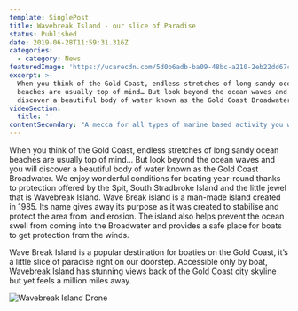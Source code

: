 ```yaml
---
template: SinglePost
title: Wavebreak Island - our slice of Paradise
status: Published
date: 2019-06-28T11:59:31.316Z
categories:
  - category: News
featuredImage: 'https://ucarecdn.com/5d0b6adb-ba09-48bc-a210-2eb22dd67cda/'
excerpt: >-
  When you think of the Gold Coast, endless stretches of long sandy ocean
  beaches are usually top of mind… But look beyond the ocean waves and you will
  discover a beautiful body of water known as the Gold Coast Broadwater. 
videoSection:
  title: ''
contentSecondary: "A mecca for all types of marine based activity you will find fishermen dropping in a line, divers and snorkellers checking out the marine-life and recreational boaties dropping anchor or pulling up on the beach for swimming, BBQs or just for a walk along the white sandy beaches.  Wave Break Island is known for its sparkling clear waters, particularly at high tide.   Being located so close to the Gold Coast Seaway, there is a regular flow of clean, fresh ocean water in this area. This makes it our favourite swimming spot to treat our guests to, you can’t resist diving in!\r\n\nYou may get the opportunity to see wildlife animals and marine life at Wave Break Island and in the Broadwater. Keep an eye out for friendly bottle nose dolphins, many small colourful fish, manta rays, turtles, sea eagles and much more. If you’re a keen scuba diver or want to have a snorkel, there is a dive site known for its abundance in fish at the northern rock wall. It’s nice and protected from the ocean swells and you can see up to 50 different species of fish.\r\n\nWhen visiting Wave Break Island there’s a good chance you will have the Island all to yourself, unless you’re visiting on the most popular days which are weekends, Easter, New Year’s Day and Australia day. Australia Day and New Year’s Day are next level as Wavebreak Island becomes a magnet for revellers and something of a party scene.  Boats visiting will often claim their spot a few days before these popular events begin. Hiring a boat to take you to Wavebreak Island on these days when water traffic is expected can make for a more enjoyable and stress-free experience.\r\n\n![](https://ucarecdn.com/127381af-3d70-4be0-9693-8f856da118fd/ \"Wavebreak Island Beach\")"
---
```

When you think of the Gold Coast, endless stretches of long sandy ocean beaches are usually top of mind…  But look beyond the ocean waves and you will discover a beautiful body of water known as the Gold Coast Broadwater.    We enjoy wonderful conditions for boating year-round thanks to protection offered by the Spit, South Stradbroke Island and the little jewel that is Wavebreak Island.  Wave Break island is a man-made island created in 1985. Its name gives away its purpose as it was created to stabilise and protect the area from land erosion.  The island also helps prevent the ocean swell from coming into the Broadwater and provides a safe place for boats to get protection from the winds. 

Wave Break Island is a popular destination for boaties on the Gold Coast, it’s a little slice of paradise right on our doorstep.   Accessible only by boat, Wavebreak Island has stunning views back of the Gold Coast city skyline but yet feels a million miles away.   

![](https://ucarecdn.com/be591b10-79c8-4d84-870e-be4a1b9591c7/ "Wavebreak Island Drone")
